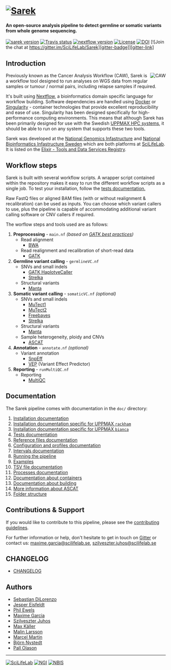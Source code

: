# [![Sarek](https://raw.githubusercontent.com/SciLifeLab/Sarek/master/doc/images/Sarek_logo.png "Sarek")](http://opensource.scilifelab.se/projects/sarek/)

#### An open-source analysis pipeline to detect germline or somatic variants from whole genome sequencing.

[![sarek version][version-badge]][version-link]
[![Travis status][travis-badge]][travis-link]
[![nextflow version][nextflow-badge]][nextflow-link]
[![License][license-badge]][license-link]
[![DOI][zenodo-badge]][zenodo-link]
[![Join the chat at https://gitter.im/SciLifeLab/Sarek][gitter-badge]][gitter-link]

## Introduction

<img align="right" title="CAW" src="https://raw.githubusercontent.com/SciLifeLab/Sarek/master/doc/images/CAW_logo.png">

Previously known as the Cancer Analysis Workflow (CAW), Sarek is a workflow tool designed to run analyses on WGS data from regular samples or tumour / normal pairs, including relapse samples if required.

It's built using [Nextflow][nextflow-link], a bioinformatics domain specific language for workflow building. Software dependencies are handled using [Docker](https://www.docker.com) or [Singularity](http://singularity.lbl.gov) - container technologies that provide excellent reproducibility and ease of use. Singularity has been designed specifically for high-performance computing environments. This means that although Sarek has been primarily designed for use with the Swedish [UPPMAX HPC systems](https://www.uppmax.uu.se), it should be able to run on any system that supports these two tools.

Sarek was developed at the [National Genomics Infastructure][ngi-link] and [National Bioinformatics Infastructure Sweden][nbis-link] which are both platforms at [SciLifeLab][scilifelab-link]. It is listed on the [Elixir - Tools and Data Services Registry](https://bio.tools/Sarek).

## Workflow steps

Sarek is built with several workflow scripts. A wrapper script contained within the repository makes it easy to run the different workflow scripts as a single job. To test your installation, follow the [tests documentation.](https://github.com/SciLifeLab/Sarek/blob/master/doc/TESTS.md)

Raw FastQ files or aligned BAM files (with or without realignment & recalibration) can be used as inputs. You can choose which variant callers to use, plus the pipeline is capable of accommodating additional variant calling software or CNV callers if required.

The worflow steps and tools used are as follows:

1. **Preprocessing** - `main.nf` _(based on [GATK best practices](https://software.broadinstitute.org/gatk/best-practices/))_
    * Read alignment
        * [BWA](http://bio-bwa.sourceforge.net/)
    * Read realignment and recalibration of short-read data
        * [GATK](https://github.com/broadgsa/gatk-protected)
2. **Germline variant calling** - `germlineVC.nf`
    * SNVs and small indels
        * [GATK HaplotyeCaller](https://github.com/broadgsa/gatk-protected)
        * [Strelka](https://github.com/Illumina/strelka)
    * Structural variants
        * [Manta](https://github.com/Illumina/manta)
3. **Somatic variant calling** - `somaticVC.nf` _(optional)_
    * SNVs and small indels
        * [MuTect1](https://github.com/broadinstitute/mutect)
        * [MuTect2](https://github.com/broadgsa/gatk-protected)
        * [Freebayes](https://github.com/ekg/freebayes)
        * [Strelka](https://github.com/Illumina/strelka)
    * Structural variants
        * [Manta](https://github.com/Illumina/manta)
    * Sample heterogeneity, ploidy and CNVs
        * [ASCAT](https://github.com/Crick-CancerGenomics/ascat)
4. **Annotation** - `annotate.nf` _(optional)_
    * Variant annotation
        * [SnpEff](http://snpeff.sourceforge.net/)
        * [VEP](https://www.ensembl.org/info/docs/tools/vep/index.html) (Variant Effect Predictor)
5. **Reporting** - `runMultiQC.nf`
    * Reporting
        * [MultiQC](http://multiqc.info)

## Documentation

The Sarek pipeline comes with documentation in the `doc/` directory:

01. [Installation documentation](https://github.com/SciLifeLab/Sarek/blob/master/doc/INSTALL.md)
02. [Installation documentation specific for UPPMAX `rackham`](https://github.com/SciLifeLab/Sarek/blob/master/doc/INSTALL_RACKHAM.md)
03. [Installation documentation specific for UPPMAX `bianca`](https://github.com/SciLifeLab/Sarek/blob/master/doc/INSTALL_BIANCA.md)
04. [Tests documentation](https://github.com/SciLifeLab/Sarek/blob/master/doc/TESTS.md)
05. [Reference files documentation](https://github.com/SciLifeLab/Sarek/blob/master/doc/REFERENCES.md)
06. [Configuration and profiles documentation](https://github.com/SciLifeLab/Sarek/blob/master/doc/CONFIG.md)
07. [Intervals documentation](https://github.com/SciLifeLab/Sarek/blob/master/doc/INTERVALS.md)
08. [Running the pipeline](https://github.com/SciLifeLab/Sarek/blob/master/doc/USAGE.md)
09. [Examples](https://github.com/SciLifeLab/Sarek/blob/master/doc/USE_CASES.md)
10. [TSV file documentation](https://github.com/SciLifeLab/Sarek/blob/master/doc/TSV.md)
11. [Processes documentation](https://github.com/SciLifeLab/Sarek/blob/master/doc/PROCESS.md)
12. [Documentation about containers](https://github.com/SciLifeLab/Sarek/blob/master/doc/CONTAINERS.md)
13. [Documentation about building](https://github.com/SciLifeLab/Sarek/blob/master/doc/BUILD.md)
14. [More information about ASCAT](https://github.com/SciLifeLab/Sarek/blob/master/doc/ASCAT.md)
15. [Folder structure](https://github.com/SciLifeLab/Sarek/blob/master/doc/FOLDER.md)

## Contributions & Support

If you would like to contribute to this pipeline, please see the [contributing guidelines](https://github.com/SciLifeLab/Sarek/blob/master/.github/CONTRIBUTING.md).

For further information or help, don't hesitate to get in touch on [Gitter][gitter-link] or contact us: maxime.garcia@scilifelab.se, szilveszter.juhos@scilifelab.se

## CHANGELOG

- [CHANGELOG](https://github.com/SciLifeLab/Sarek/blob/master/CHANGELOG.md)

## Authors

* [Sebastian DiLorenzo](https://github.com/Sebastian-D)
* [Jesper Eisfeldt](https://github.com/J35P312)
* [Phil Ewels](https://github.com/ewels)
* [Maxime Garcia](https://github.com/MaxUlysse)
* [Szilveszter Juhos](https://github.com/szilvajuhos)
* [Max Käller](https://github.com/gulfshores)
* [Malin Larsson](https://github.com/malinlarsson)
* [Marcel Martin](https://github.com/marcelm)
* [Björn Nystedt](https://github.com/bjornnystedt)
* [Pall Olason](https://github.com/pallolason)

--------------------------------------------------------------------------------

[![SciLifeLab](https://raw.githubusercontent.com/SciLifeLab/Sarek/master/doc/images/SciLifeLab_logo.png "SciLifeLab")][scilifelab-link]
[![NGI](https://raw.githubusercontent.com/SciLifeLab/Sarek/master/doc/images/NGI_logo.png "NGI")][ngi-link]
[![NBIS](https://raw.githubusercontent.com/SciLifeLab/Sarek/master/doc/images/NBIS_logo.png "NBIS")][nbis-link]

[gitter-badge]: https://badges.gitter.im/SciLifeLab/Sarek.svg
[gitter-link]: https://gitter.im/SciLifeLab/Sarek
[license-badge]: https://img.shields.io/github/license/SciLifeLab/Sarek.svg
[license-link]: https://github.com/SciLifeLab/Sarek/blob/master/LICENSE
[nbis-link]: https://www.nbis.se/
[nextflow-badge]: https://img.shields.io/badge/nextflow-%E2%89%A50.25.0-brightgreen.svg
[nextflow-link]: https://www.nextflow.io/
[ngi-link]: https://ngisweden.scilifelab.se/
[scilifelab-link]: https://www.scilifelab.se/
[travis-badge]: https://api.travis-ci.org/SciLifeLab/Sarek.svg
[travis-link]: https://travis-ci.org/SciLifeLab/Sarek
[version-badge]: https://img.shields.io/github/release/SciLifeLab/Sarek.svg
[version-link]: https://github.com/SciLifeLab/Sarek/releases/latest
[zenodo-badge]: https://zenodo.org/badge/54024046.svg
[zenodo-link]: https://zenodo.org/badge/latestdoi/54024046
